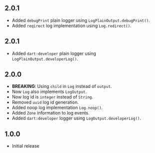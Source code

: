 ## 2.0.1

- Added `debugPrint` plain logger using `LogPlainOutput.debugPrint()`.
- Added `reqirect` log implementation using `Log.redirect()`.

## 2.0.1

- Added `dart:developer` plain logger using `LogPlainOutput.developerLog()`.

## 2.0.0

- **BREAKING**: Using `child` in `Log` instead of `output`.
- Now `Log` also implements `LogOutput`.
- Now log id is `integer` instead of `String`.
- Removed `uuid` log id generation.
- Added noop log implementation `Log.noop()`.
- Added `Zone` information to log events.
- Added `dart:developer` logger using `LogOutput.developerLog()`.

## 1.0.0

- Initial release
